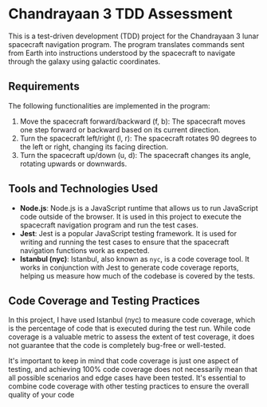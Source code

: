 # Chandrayaan 3 TDD Assessment

This is a test-driven development (TDD) project for the Chandrayaan 3 lunar spacecraft navigation program. The program translates commands sent from Earth into instructions understood by the spacecraft to navigate through the galaxy using galactic coordinates.

## Requirements

The following functionalities are implemented in the program:

1. Move the spacecraft forward/backward (f, b): The spacecraft moves one step forward or backward based on its current direction.
2. Turn the spacecraft left/right (l, r): The spacecraft rotates 90 degrees to the left or right, changing its facing direction.
3. Turn the spacecraft up/down (u, d): The spacecraft changes its angle, rotating upwards or downwards.

## Tools and Technologies Used

- **Node.js**: Node.js is a JavaScript runtime that allows us to run JavaScript code outside of the browser. It is used in this project to execute the spacecraft navigation program and run the test cases.
- **Jest**: Jest is a popular JavaScript testing framework. It is used for writing and running the test cases to ensure that the spacecraft navigation functions work as expected.
- **Istanbul (nyc)**: Istanbul, also known as `nyc`, is a code coverage tool. It works in conjunction with Jest to generate code coverage reports, helping us measure how much of the codebase is covered by the tests.

## Code Coverage and Testing Practices

In this project, I have used Istanbul (nyc) to measure code coverage, which is the percentage of code that is executed during the test run. While code coverage is a valuable metric to assess the extent of test coverage, it does not guarantee that the code is completely bug-free or well-tested.

It's important to keep in mind that code coverage is just one aspect of testing, and achieving 100% code coverage does not necessarily mean that all possible scenarios and edge cases have been tested. It's essential to combine code coverage with other testing practices to ensure the overall quality of your code

